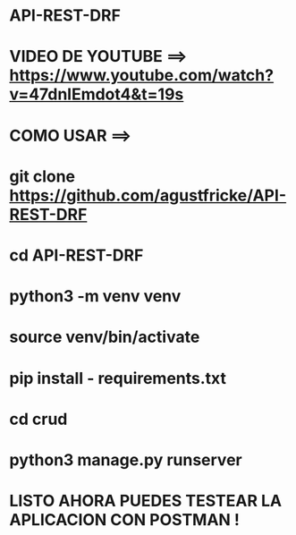 # API-REST-DRF

# VIDEO DE YOUTUBE ==> https://www.youtube.com/watch?v=47dnlEmdot4&t=19s

# COMO USAR ==>
# git clone https://github.com/agustfricke/API-REST-DRF
# cd API-REST-DRF
# python3 -m venv venv
# source venv/bin/activate
# pip install - requirements.txt
# cd crud
# python3 manage.py runserver

# LISTO AHORA PUEDES TESTEAR LA APLICACION CON POSTMAN !

